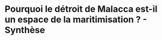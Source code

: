 
# Pourquoi le détroit de Malacca est-il un espace de la maritimisation ? - Synthèse 


<!--stackedit_data:
eyJoaXN0b3J5IjpbOTkyNzQ1ODcyXX0=
-->